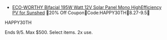 - [ECO-WORTHY Bifacial 195W Watt 12V Solar Panel Mono HighEfficiency PV for Sunshed](https://www.ebay.com/itm/126060607676)
🎁20% Off Coupon🎁Code:HAPPY30TH🎉8.27-9.5🎉

HAPPY30TH

Ends 9/5. Max $500. Select items. 2x use.
